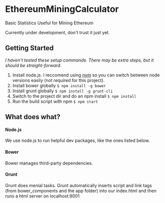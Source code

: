 # EthereumMiningCalculator
Basic Statistics Useful for Mining Ethereum


Currently under development, don't trust it just yet.

## Getting Started

_I haven't tested these setup commands. There may be extra steps, but it should be straight-forward._

1. Install node.js. I reccomend using [nvm](https://github.com/creationix/nvm) so you can switch between
node versions easily (not required for this project).
2. Install bower globally `$ npm install -g bower`
3. Install grunt globally `$ npm install -g grunt-cli`
4. Switch to the project dir and do an npm install `$ npm install`
5. Run the build script with npm `$ npm start`

## What does what?

#### Node.js
We use node.js to run helpful dev packages, like the ones listed below.

#### Bower
Bower manages third-party dependencies.

#### Grunt
Grunt does menial tasks. Grunt automatically inserts script and link tags (from bower_components and the app folder)
into our index.html and then runs a html server on localhost:9001